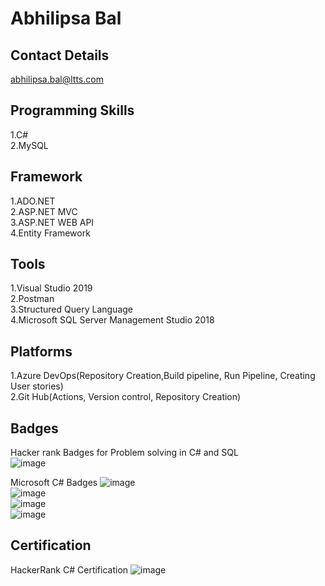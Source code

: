 # Abhilipsa Bal

## Contact Details
abhilipsa.bal@ltts.com
  
## Programming Skills
1.C# \
2.MySQL

## Framework
1.ADO.NET \
2.ASP.NET MVC \
3.ASP.NET WEB API \
4.Entity Framework 

## Tools
1.Visual Studio 2019 \
2.Postman \
3.Structured Query Language \
4.Microsoft SQL Server Management Studio 2018 

## Platforms
1.Azure DevOps(Repository Creation,Build pipeline, Run Pipeline, Creating User stories) \
2.Git Hub(Actions, Version control, Repository Creation) 

## Badges
Hacker rank Badges for Problem solving in C# and SQL \
![image](https://user-images.githubusercontent.com/78849866/112252406-140e0680-8c83-11eb-9766-2b952bd5a64a.png) 

Microsoft C# Badges
![image](https://user-images.githubusercontent.com/78849866/112254520-c398a800-8c86-11eb-9b27-d5f587ef779f.png) \
![image](https://user-images.githubusercontent.com/78849866/112254553-d0b59700-8c86-11eb-944a-5aaead0d1657.png) \
![image](https://user-images.githubusercontent.com/78849866/112254579-da3eff00-8c86-11eb-9705-c4362a595381.png) \
![image](https://user-images.githubusercontent.com/78849866/112254620-e88d1b00-8c86-11eb-94e1-6a4ee4ed19ab.png) 


## Certification
HackerRank C# Certification
![image](https://user-images.githubusercontent.com/78849866/112254002-cfd03580-8c85-11eb-9cb3-2aacb87ea1cf.png) 









